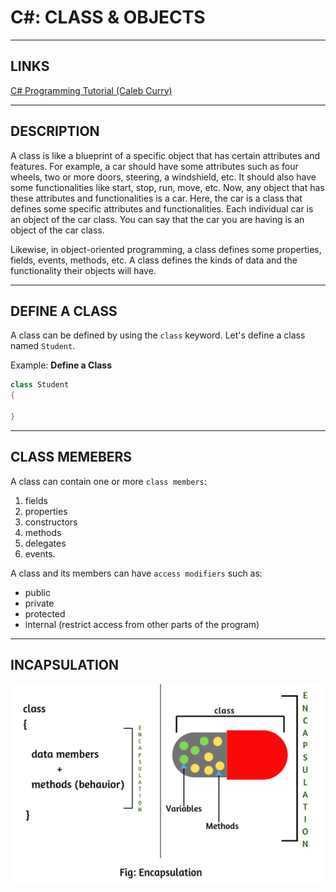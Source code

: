 # C#: CLASS & OBJECTS


---


## LINKS

[](https://www.tutorialsteacher.com/csharp/csharp-class)
[C# Programming Tutorial (Caleb Curry)](https://www.youtube.com/watch?v=S5i7QZfHfe8&list=PL_c9BZzLwBRIXCJGLd4UzqH34uCclOFwC&index=71)



---



## DESCRIPTION

A class is like a blueprint of a specific object that has certain attributes and features. For example, a car should have some attributes such as four wheels, two or more doors, steering, a windshield, etc. It should also have some functionalities like start, stop, run, move, etc. Now, any object that has these attributes and functionalities is a car. Here, the car is a class that defines some specific attributes and functionalities. Each individual car is an object of the car class. You can say that the car you are having is an object of the car class.

Likewise, in object-oriented programming, a class defines some properties, fields, events, methods, etc. A class defines the kinds of data and the functionality their objects will have.



---



## DEFINE A CLASS

A class can be defined by using the `class` keyword. Let's define a class named `Student`.


Example: **Define a Class**
```cs
class Student
{
    
}
```


---



## CLASS MEMEBERS

A class can contain one or more `class members`:
1. fields
2. properties
3. constructors
4. methods
5. delegates
6. events.

A class and its members can have `access modifiers` such as:
- public
- private
- protected
- internal (restrict access from other parts of the program)



---



## INCAPSULATION

![](images/encapsulation.png)